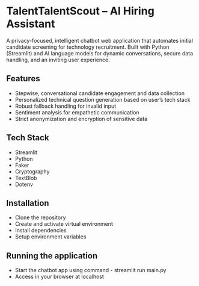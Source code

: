 # TalentTalentScout – AI Hiring Assistant

A privacy-focused, intelligent chatbot web application that automates initial candidate screening for technology recruitment. Built with Python (Streamlit) and AI language models for dynamic conversations, secure data handling, and an inviting user experience.

## Features

- Stepwise, conversational candidate engagement and data collection
- Personalized technical question generation based on user’s tech stack
- Robust fallback handling for invalid input
- Sentiment analysis for empathetic communication
- Strict anonymization and encryption of sensitive data

## Tech Stack

- Streamlit
- Python
- Faker
- Cryptography
- TextBlob
- Dotenv

## Installation

- Clone the repository
- Create and activate virtual environment
- Install dependencies
- Setup environment variables

## Running the application

- Start the chatbot app using command - streamlit run main.py
- Access in your browser at localhost
